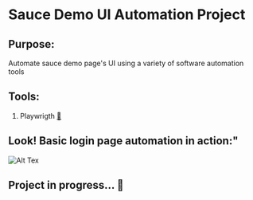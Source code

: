 # Sauce Demo UI Automation Project

## Purpose:

Automate sauce demo page's UI using a variety of software automation tools

## Tools:

1. Playwrigth [:file_folder:](Playwright)

## Look! Basic login page automation in action:"

![Alt Tex]()

## Project in progress... 🚀
